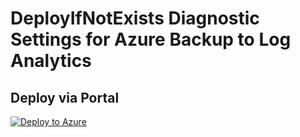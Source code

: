 # DeployIfNotExists Diagnostic Settings for Azure Backup to Log Analytics


## Deploy via Portal

[![Deploy to Azure](http://azuredeploy.net/deploybutton.png)](https://portal.azure.com/#blade/Microsoft_Azure_Policy/CreatePolicyDefinitionBlade/uri/https%3A%2F%2Fraw.githubusercontent.com%2Fsixtencyber%2FAzure-Policies%2Fmain%2FLog_Analytics%2Fbackup-to-loganalytics%2Fdeploy-diagnostic-settings-backup-to-loganalytics.json)

